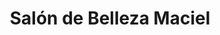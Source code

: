 ---
title: "Salón de Belleza Maciel"
url: /san-rafael-de-oreamuno/salon-de-belleza-maciel/
shop: Friseur
---